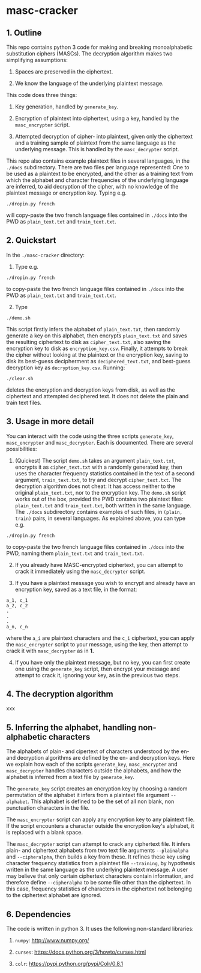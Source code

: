 # masc-cracker

## 1. Outline

This repo contains python 3 code for making and breaking monoalphabetic substitution ciphers (MASCs). The decryption algorithm makes two simplifying assumptions:

1. Spaces are preserved in the ciphertext.

2. We know the language of the underlying plaintext message.

This code does three things:

1. Key generation, handled by `generate_key`.

2. Encryption of plaintext into ciphertext, using a key, handled by the `masc_encrypter` script.

3. Attempted decryption of cipher- into plaintext, given only the ciphertext and a training sample of plaintext from the same language as the underlying message. This is handled by the `masc_decrypter` script.

This repo also contains example plaintext files in several languages, in the `./docs` subdirectory. There are two files per language represented: One to be used as a plaintext to be encrypted, and the other as a training text from which the alphabet and character frequencies of the underlying language are inferred, to aid decryption of the cipher, with no knowledge of the plaintext message or encryption key. Typing e.g. 

```
./dropin.py french
```

will copy-paste the two french language files contained in `./docs` into the PWD as `plain_text.txt` and `train_text.txt`.

## 2. Quickstart

In the `./masc-cracker` directory:

1. Type e.g. 
```
./dropin.py french
```
to copy-paste the two french language files contained in `./docs` into the PWD as `plain_text.txt` and `train_text.txt`. 

2. Type 
```
./demo.sh
```
This script firstly infers the alphabet of `plain_text.txt`, then randomly generate a key on this alphabet, then encrypts `plain_text.txt` and saves the resulting ciphertext to disk as `cipher_text.txt`, also saving the encryption key to disk as `encryption_key.csv`. Finally, it attempts to break the cipher without looking at the plaintext or the encryption key, saving to disk its best-guess decipherment as `deciphered_text.txt`, and best-guess decryption key as `decryption_key.csv`. Running:
```
./clear.sh
```
deletes the encryption and decryption keys from disk, as well as the ciphertext and attempted deciphered text. It does not delete the plain and train text files.

## 3. Usage in more detail

You can interact with the code using the three scripts `generate_key`, `masc_encrypter` and `masc_decrypter`. Each is documented. There are several possibilities:

1. (Quickest) The script `demo.sh` takes an argument `plain_text.txt`, encrypts it as `cipher_text.txt` with a randomly generated key, then uses the character frequency statistics contained in the text of a second argument, `train_text.txt`, to try and decrypt `cipher_text.txt`. The decryption algorithm does not cheat: It has access neither to the original `plain_text.txt`, nor to the encryption key. The `demo.sh` script works out of the box, provided the PWD contains two plaintext files: `plain_text.txt` and `train_text.txt`, both written in the same language. The `./docs` subdirectory contains examples of such files, in `(plain, train)` pairs, in several languages. As explained above, you can type e.g. 
```
./dropin.py french
```
to copy-paste the two french language files contained in `./docs` into the PWD, naming them `plain_text.txt` and `train_text.txt`.

2. If you already have MASC-encrypted ciphertext, you can attempt to crack it immediately using the `masc_decrypter` script.

3. If you have a plaintext message you wish to encrypt and already have an encryption key, saved as a text file, in the format:

```
a_1, c_1
a_2, c_2
.
.
.
a_n, c_n
```

where the `a_i` are plaintext characters and the `c_i` ciphertext, you can apply the `masc_encrypter` script to your message, using the key, then attempt to crack it with `masc_decrypter` as in **1.**

4. If you have only the plaintext message, but no key, you can first create one using the `generate_key` script, then encrypt your message and attempt to crack it, ignoring your key, as in the previous two steps.

## 4. The decryption algorithm

xxx

## 5. Inferring the alphabet, handling non-alphabetic characters

The alphabets of plain- and cipertext of characters understood by the en- and decryption algorithms are defined by the en- and decryption keys. Here we explain how each of the scripts `generate_key`, `masc_encrypter` and `masc_decrypter` handles characters outside the alphabets, and how the alphabet is inferred from a text file by `generate_key`.

The `generate_key` script creates an encryption key by choosing a random permutation of the alphabet it infers from a plaintext file argument `--alphabet`. This alphabet is defined to be the set of all non blank, non punctuation characters in the file. 

The `masc_encrypter` script can apply any encryption key to any plaintext file. If the script encounters a character outside the encryption key's alphabet, it is replaced with a blank space.

The `masc_decrypter` script can attempt to crack any ciphertext file. It infers plain- and ciphertext alphabets from two text file arguments `--plainalpha` and `--cipheralpha`, then builds a key from these. It refines these key using character frequency statistics from a plaintext file `--training`, by hypothesis written in the same language as the underlying plaintext message. A user may believe that only certain ciphertext characters contain information, and therefore define `--cipheralpha` to be some file other than the ciphertext. In this case, frequency statistics of characters in the ciphertext not belonging to the ciphertext alphabet are ignored.

## 6. Dependencies

The code is written in python 3. It uses the following non-standard libraries: 

1. `numpy`:   http://www.numpy.org/

2. `curses`:   https://docs.python.org/3/howto/curses.html

3. `colr`:   https://pypi.python.org/pypi/Colr/0.8.1

